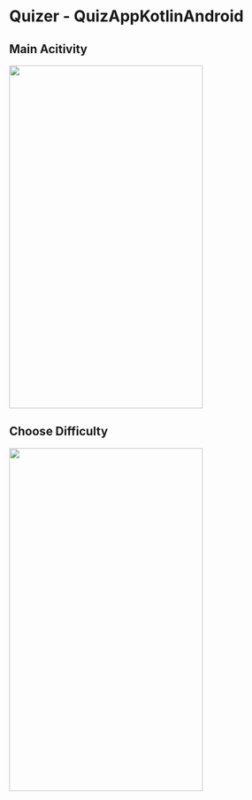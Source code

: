 # Quizer - QuizAppKotlinAndroid


## Main Acitivity
<img src="screenshots/MainActivity.png" width="350" height="620"> 

## Choose Difficulty
<img src="screenshots/ChooseDifficulty" width="350" height="620">


